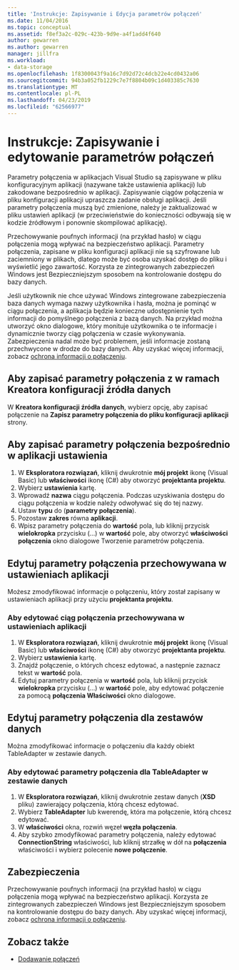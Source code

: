 ```yaml
---
title: 'Instrukcje: Zapisywanie i Edycja parametrów połączeń'
ms.date: 11/04/2016
ms.topic: conceptual
ms.assetid: f8ef3a2c-029c-423b-9d9e-a4f1add4f640
author: gewarren
ms.author: gewarren
manager: jillfra
ms.workload:
- data-storage
ms.openlocfilehash: 1f8300043f9a16c7d92d72c4dcb22e4cd0432a06
ms.sourcegitcommit: 94b3a052fb1229c7e7f8804b09c1d403385c7630
ms.translationtype: MT
ms.contentlocale: pl-PL
ms.lasthandoff: 04/23/2019
ms.locfileid: "62566977"
---
```

# <a name="how-to-save-and-edit-connection-strings"></a>Instrukcje: Zapisywanie i edytowanie parametrów połączeń
Parametry połączenia w aplikacjach Visual Studio są zapisywane w pliku konfiguracyjnym aplikacji (nazywane także ustawienia aplikacji) lub zakodowane bezpośrednio w aplikacji. Zapisywanie ciągów połączenia w pliku konfiguracji aplikacji upraszcza zadanie obsługi aplikacji. Jeśli parametry połączenia muszą być zmienione, należy je zaktualizować w pliku ustawień aplikacji (w przeciwieństwie do konieczności odbywają się w kodzie źródłowym i ponownie skompilować aplikację).

Przechowywanie poufnych informacji (na przykład hasło) w ciągu połączenia mogą wpływać na bezpieczeństwo aplikacji. Parametry połączenia, zapisane w pliku konfiguracji aplikacji nie są szyfrowane lub zaciemniony w plikach, dlatego może być osoba uzyskać dostęp do pliku i wyświetlić jego zawartość. Korzysta ze zintegrowanych zabezpieczeń Windows jest Bezpieczniejszym sposobem na kontrolowanie dostępu do bazy danych.

Jeśli użytkownik nie chce używać Windows zintegrowane zabezpieczenia baza danych wymaga nazwy użytkownika i hasła, można je pominąć w ciągu połączenia, a aplikacja będzie konieczne udostępnienie tych informacji do pomyślnego połączenia z bazą danych. Na przykład można utworzyć okno dialogowe, który monituje użytkownika o te informacje i dynamicznie tworzy ciąg połączenia w czasie wykonywania. Zabezpieczenia nadal może być problemem, jeśli informacje zostaną przechwycone w drodze do bazy danych.
Aby uzyskać więcej informacji, zobacz [ochrona informacji o połączeniu](/dotnet/framework/data/adonet/protecting-connection-information).

## <a name="to-save-a-connection-string-from-within-the-data-source-configuration-wizard"></a>Aby zapisać parametry połączenia z w ramach Kreatora konfiguracji źródła danych
W **Kreatora konfiguracji źródła danych**, wybierz opcję, aby zapisać połączenie na **Zapisz parametry połączenia do pliku konfiguracji aplikacji** strony.

## <a name="to-save-a-connection-string-directly-into-application-settings"></a>Aby zapisać parametry połączenia bezpośrednio w aplikacji ustawienia
1. W **Eksploratora rozwiązań**, kliknij dwukrotnie **mój projekt** ikonę (Visual Basic) lub **właściwości** ikonę (C#) aby otworzyć **projektanta projektu**.
1. Wybierz **ustawienia** kartę.
1. Wprowadź **nazwa** ciągu połączenia. Podczas uzyskiwania dostępu do ciągu połączenia w kodzie należy odwoływać się do tej nazwy.
1. Ustaw **typu** do (**parametry połączenia**).
1. Pozostaw **zakres** równa **aplikacji**.
1. Wpisz parametry połączenia do **wartość** pola, lub kliknij przycisk **wielokropka** przycisku (...) w **wartość** pole, aby otworzyć **właściwości połączenia** okno dialogowe Tworzenie parametrów połączenia.

## <a name="edit-connection-strings-stored-in-application-settings"></a>Edytuj parametry połączenia przechowywana w ustawieniach aplikacji
Możesz zmodyfikować informacje o połączeniu, który został zapisany w ustawieniach aplikacji przy użyciu **projektanta projektu**.

### <a name="to-edit-a-connection-string-stored-in-application-settings"></a>Aby edytować ciąg połączenia przechowywana w ustawieniach aplikacji
1. W **Eksploratora rozwiązań**, kliknij dwukrotnie **mój projekt** ikonę (Visual Basic) lub **właściwości** ikonę (C#) aby otworzyć **projektanta projektu**.
1. Wybierz **ustawienia** kartę.
1. Znajdź połączenie, o których chcesz edytować, a następnie zaznacz tekst w **wartość** pola.
1. Edytuj parametry połączenia w **wartość** pola, lub kliknij przycisk **wielokropka** przycisku (...) w **wartość** pole, aby edytować połączenie za pomocą **połączenia Właściwości** okno dialogowe.

## <a name="edit-connection-strings-for-datasets"></a>Edytuj parametry połączenia dla zestawów danych
Można zmodyfikować informacje o połączeniu dla każdy obiekt TableAdapter w zestawie danych.

### <a name="to-edit-a-connection-string-for-a-tableadapter-in-a-dataset"></a>Aby edytować parametry połączenia dla TableAdapter w zestawie danych
1. W **Eksploratora rozwiązań**, kliknij dwukrotnie zestaw danych (**XSD** pliku) zawierający połączenia, którą chcesz edytować.
1. Wybierz **TableAdapter** lub kwerendę, która ma połączenie, którą chcesz edytować.
1. W **właściwości** okna, rozwiń węzeł **węzła połączenia**.
1. Aby szybko zmodyfikować parametry połączenia, należy edytować **ConnectionString** właściwości, lub kliknij strzałkę w dół na **połączenia** właściwości i wybierz polecenie **nowe połączenie**.

## <a name="security"></a>Zabezpieczenia
Przechowywanie poufnych informacji (na przykład hasło) w ciągu połączenia mogą wpływać na bezpieczeństwo aplikacji. Korzysta ze zintegrowanych zabezpieczeń Windows jest Bezpieczniejszym sposobem na kontrolowanie dostępu do bazy danych.
Aby uzyskać więcej informacji, zobacz [ochrona informacji o połączeniu](/dotnet/framework/data/adonet/protecting-connection-information).

## <a name="see-also"></a>Zobacz także

- [Dodawanie połączeń](../data-tools/add-new-connections.md)